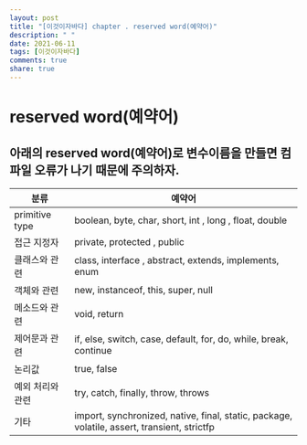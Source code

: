 ```yaml
---
layout: post
title: "[이것이자바다] chapter . reserved word(예약어)"
description: " "
date: 2021-06-11
tags: [이것이자바다]
comments: true
share: true
---
```



# reserved word(예약어) 
## 아래의 reserved word(예약어)로 변수이름을 만들면 컴파일 오류가 나기 때문에 주의하자.

| 분류 | 예약어|
|------|-------|
| primitive type | boolean, byte, char, short, int , long , float, double |
| 접근 지정자    | private, protected , public |
| 클래스와 관련  | class, interface , abstract, extends, implements, enum |
| 객체와 관련    | new, instanceof, this, super, null |
| 메소드와 관련  | void, return |
| 제어문과 관련  | if, else, switch, case, default, for, do, while, break, continue |
| 논리값         | true, false |
| 예외 처리와 관련 | try, catch, finally, throw, throws | 
| 기타 | import, synchronized, native, final, static, package, volatile, assert, transient, strictfp |
